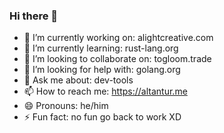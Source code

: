 ### Hi there 👋
- 🔭 I’m currently working on: alightcreative.com
- 🌱 I’m currently learning: rust-lang.org
- 👯 I’m looking to collaborate on: togloom.trade
- 🤔 I’m looking for help with: golang.org
- 💬 Ask me about: dev-tools
- 📫 How to reach me: https://altantur.me
- 😄 Pronouns: he/him
- ⚡ Fun fact: no fun go back to work XD
